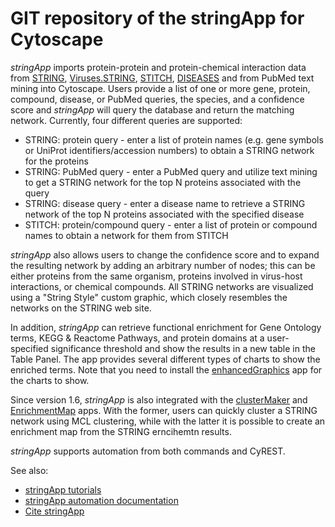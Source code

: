# GIT repository of the stringApp for Cytoscape

*stringApp* imports protein-protein and protein-chemical interaction data from [STRING](https://string-db.org/), [Viruses.STRING](http://viruses.string-db.org/), [STITCH](http://stitch.embl.de/), [DISEASES](http://diseases.jensenlab.org/) and from PubMed text mining into Cytoscape. Users provide a list of one or more gene, protein, compound, disease, or PubMed queries, the species, and a confidence score and *stringApp* will query the database and return the matching network. Currently, four different queries are supported:

- STRING: protein query - enter a list of protein names (e.g. gene symbols or UniProt identifiers/accession numbers) to obtain a STRING network for the proteins
- STRING: PubMed query - enter a PubMed query and utilize text mining to get a STRING network for the top N proteins associated with the query
- STRING: disease query - enter a disease name to retrieve a STRING network of the top N proteins associated with the specified disease
- STITCH: protein/compound query - enter a list of protein or compound names to obtain a network for them from STITCH

*stringApp* also allows users to change the confidence score and to expand the resulting network by adding an arbitrary number of nodes; this can be either proteins from the same organism, proteins involved in virus-host interactions, or chemical compounds. All STRING networks are visualized using a "String Style" custom graphic, which closely resembles the networks on the STRING web site.

In addition, *stringApp* can retrieve functional enrichment for Gene Ontology terms, KEGG & Reactome Pathways, and protein domains at a user-specified significance threshold and show the results in a new table in the Table Panel. The app provides several different types of charts to show the enriched terms. Note that you need to install the [enhancedGraphics](http://apps.cytoscape.org/apps/enhancedgraphics) app for the charts to show. 

Since version 1.6, *stringApp* is also integrated with the [clusterMaker](http://apps.cytoscape.org/apps/clustermaker2) and [EnrichmentMap](http://apps.cytoscape.org/apps/enrichmentmap) apps. With the former, users can quickly cluster a STRING network using MCL clustering, while with the latter it is possible to create an enrichment map from the STRING erncihemtn results.  

*stringApp* supports automation from both commands and CyREST.

See also:
- [stringApp tutorials](https://jensenlab.org/training/stringapp/)
- [stringApp automation documentation](doc_automation.md)
- [Cite stringApp](https://pubmed.ncbi.nlm.nih.gov/30450911/)

